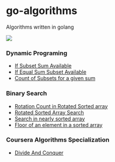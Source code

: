 # go-algorithms
Algorithms written in golang

![](https://github.com/amitbasuri/go-algorithms/workflows/Test/badge.svg)


### Dynamic Programing
- [If Subset Sum Available](https://github.com/amitbasuri/go-algorithms/blob/master/dynamicProggraming/subsetSum.go#L14) <br>
- [If Equal Sum Subset Available](https://github.com/amitbasuri/go-algorithms/blob/master/dynamicProggraming/subsetSumVariations.go#L15) <br>
- [Count of Subsets for a given sum](https://github.com/amitbasuri/go-algorithms/blob/master/dynamicProggraming/subsetSumVariations.go#L59) <br>

### Binary Search

- [Rotation Count in Rotated Sorted array](https://github.com/amitbasuri/go-algorithms/blob/master/binarySearch/binarySearch.go#L62) <br>
- [Rotated Sorted Array Search](https://github.com/amitbasuri/go-algorithms/blob/master/binarySearch/binarySearch.go#L100) <br>
- [Search in nearly sorted array](https://github.com/amitbasuri/go-algorithms/blob/master/binarySearch/binarySearch.go#L127) <br>
- [Floor of an element in a sorted array](https://github.com/amitbasuri/go-algorithms/blob/master/binarySearch/binarySearch.go#L177) <br>

### Coursera Algorithms Specialization

- [Divide And Conquer](https://github.com/amitbasuri/go-algorithms/blob/master/coursera/divideAndConquer.go) <br>
